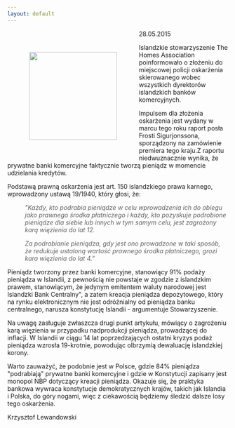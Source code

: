 ```yaml
---
layout: default
---
```

<img src="{{site.baseurl}}\articles\pictures\465.islandia.png" align="left" hspace="50" vspace="50" width="200"><!--222-->
<p>28.05.2015</p><p>Islandzkie stowarzyszenie The Homes Association poinformowało o złożeniu do miejscowej policji oskarżenia skierowanego wobec wszystkich dyrektorów islandzkich banków komercyjnych.</p><p>Impulsem dla złożenia oskarżenia jest wydany w marcu tego roku raport posła Frosti Sigurjonssona, sporządzony na zamówienie premiera tego kraju.Z raportu niedwuznacznie wynika, że prywatne banki komercyjne faktycznie tworzą pieniądz w momencie udzielania kredytów.</p><p>Podstawą prawną oskarżenia jest art. 150 islandzkiego prawa karnego, wprowadzony ustawą 19/1940, który głosi, że:</p><blockquote style="margin: 0 0 0 40px; border: none; padding: 0px;"><p><i>"Każdy, kto podrabia pieniądze w celu wprowadzenia ich do obiegu jako prawnego środka płatniczego i każdy, kto pozyskuje podrobione pieniądze dla siebie lub innych w tym samym celu, jest zagrożony karą więzienia do lat 12.</i></p><p><i>Za podrabianie pieniądza, gdy jest ono prowadzone w taki sposób, że redukuje ustaloną wartość prawnego środka płatniczego, grozi kara więzienia do lat 4."</i></p></blockquote><p>Pieniądz tworzony przez banki komercyjne, stanowiący 91% podaży pieniądza w Islandii, z pewnością nie powstaje w zgodzie z islandzkim prawem, stanowiącym, że jedynym emitentem waluty narodowej jest Islandzki Bank Centralny", a zatem kreacja pieniądza depozytowego, który na rynku elektronicznym nie jest odróżnialny od pieniądza banku centralnego, narusza konstytucję Islandii - argumentuje Stowarzyszenie.</p><p>Na uwagę zasługuje zwłaszcza drugi punkt artykułu, mówiący o zagrożeniu karą więzienia w przypadku nadprodukcji pieniądza, prowadzącej do inflacji. W Islandii w ciągu 14 lat poprzedzających ostatni kryzys podaż pieniądza wzrosła 19-krotnie, powodując olbrzymią dewaluację islandzkiej korony.</p><p>
</p><p>Warto zauważyć, że podobnie jest w Polsce, gdzie 84% pieniądza "podrabiają" prywatne banki komercyjne i gdzie w Konstytucji zapisany jest monopol NBP dotyczący kreacji pieniądza. Okazuje się, że praktyka bankowa wywraca konstytucje demokratycznych krajów, takich jak Islandia i Polska, do góry nogami, więc z ciekawością będziemy śledzić dalsze losy tego oskarżenia.</p><p>Krzysztof Lewandowski</p>